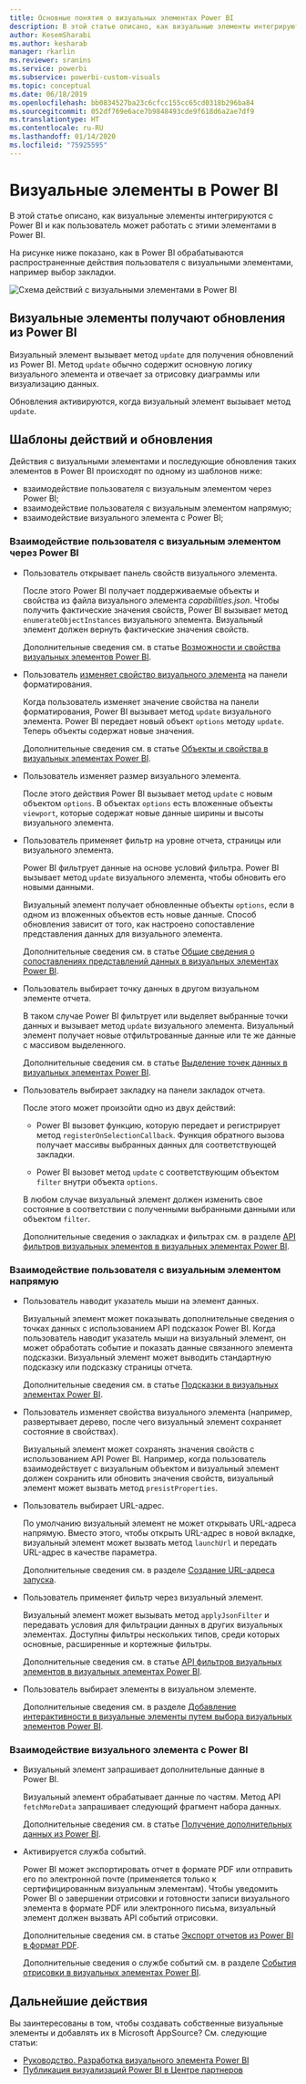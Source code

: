 ```yaml
---
title: Основные понятия о визуальных элементах Power BI
description: В этой статье описано, как визуальные элементы интегрируются с Power BI и как пользователь может работать с этими элементами в Power BI.
author: KesemSharabi
ms.author: kesharab
manager: rkarlin
ms.reviewer: sranins
ms.service: powerbi
ms.subservice: powerbi-custom-visuals
ms.topic: conceptual
ms.date: 06/18/2019
ms.openlocfilehash: bb0834527ba23c6cfcc155cc65cd0318b296ba84
ms.sourcegitcommit: 052df769e6ace7b9848493cde9f618d6a2ae7df9
ms.translationtype: HT
ms.contentlocale: ru-RU
ms.lasthandoff: 01/14/2020
ms.locfileid: "75925595"
---
```

# <a name="visuals-in-power-bi"></a>Визуальные элементы в Power BI

В этой статье описано, как визуальные элементы интегрируются с Power BI и как пользователь может работать с этими элементами в Power BI. 

На рисунке ниже показано, как в Power BI обрабатываются распространенные действия пользователя с визуальными элементами, например выбор закладки.

![Схема действий с визуальными элементами в Power BI](./media/visual-concept.svg)

## <a name="visuals-get-updates-from-power-bi"></a>Визуальные элементы получают обновления из Power BI

Визуальный элемент вызывает метод `update` для получения обновлений из Power BI. Метод `update` обычно содержит основную логику визуального элемента и отвечает за отрисовку диаграммы или визуализацию данных.

Обновления активируются, когда визуальный элемент вызывает метод `update`.

## <a name="action-and-update-patterns"></a>Шаблоны действий и обновления

Действия с визуальными элементами и последующие обновления таких элементов в Power BI происходят по одному из шаблонов ниже:

* взаимодействие пользователя с визуальным элементом через Power BI;
* взаимодействие пользователя с визуальным элементом напрямую;
* взаимодействие визуального элемента с Power BI;

### <a name="user-interacts-with-a-visual-through-power-bi"></a>Взаимодействие пользователя с визуальным элементом через Power BI

* Пользователь открывает панель свойств визуального элемента.

    После этого Power BI получает поддерживаемые объекты и свойства из файла визуального элемента *capabilities.json*. Чтобы получить фактические значения свойств, Power BI вызывает метод `enumerateObjectInstances` визуального элемента. Визуальный элемент должен вернуть фактические значения свойств.

    Дополнительные сведения см. в статье [Возможности и свойства визуальных элементов Power BI](capabilities.md).

* Пользователь [изменяет свойство визуального элемента](../../visuals/power-bi-visualization-customize-title-background-and-legend.md) на панели форматирования.

    Когда пользователь изменяет значение свойства на панели форматирования, Power BI вызывает метод `update` визуального элемента. Power BI передает новый объект `options` методу `update`. Теперь объекты содержат новые значения.

    Дополнительные сведения см. в статье [Объекты и свойства в визуальных элементах Power BI](objects-properties.md).

* Пользователь изменяет размер визуального элемента.

    После этого действия Power BI вызывает метод `update` с новым объектом `options`. В объектах `options` есть вложенные объекты `viewport`, которые содержат новые данные ширины и высоты визуального элемента.

* Пользователь применяет фильтр на уровне отчета, страницы или визуального элемента.

    Power BI фильтрует данные на основе условий фильтра. Power BI вызывает метод `update` визуального элемента, чтобы обновить его новыми данными.

    Визуальный элемент получает обновленные объекты `options`, если в одном из вложенных объектов есть новые данные. Способ обновления зависит от того, как настроено сопоставление представления данных для визуального элемента.

    Дополнительные сведения см. в статье [Общие сведения о сопоставлениях представлений данных в визуальных элементах Power BI](dataview-mappings.md).

* Пользователь выбирает точку данных в другом визуальном элементе отчета.

    В таком случае Power BI фильтрует или выделяет выбранные точки данных и вызывает метод `update` визуального элемента. Визуальный элемент получает новые отфильтрованные данные или те же данные с массивом выделенного.

    Дополнительные сведения см. в статье [Выделение точек данных в визуальных элементах Power BI](highlight.md).

* Пользователь выбирает закладку на панели закладок отчета.

    После этого может произойти одно из двух действий:

    * Power BI вызовет функцию, которую передает и регистрирует метод `registerOnSelectionCallback`. Функция обратного вызова получает массивы выбранных данных для соответствующей закладки.

    * Power BI вызовет метод `update` с соответствующим объектом `filter` внутри объекта `options`.

    В любом случае визуальный элемент должен изменить свое состояние в соответствии с полученными выбранными данными или объектом `filter`.

    Дополнительные сведения о закладках и фильтрах см. в разделе [API фильтров визуальных элементов в визуальных элементах Power BI](filter-api.md).

### <a name="user-interacts-with-the-visual-directly"></a>Взаимодействие пользователя с визуальным элементом напрямую

* Пользователь наводит указатель мыши на элемент данных.

    Визуальный элемент может показывать дополнительные сведения о точках данных с использованием API подсказок Power BI. Когда пользователь наводит указатель мыши на визуальный элемент, он может обработать событие и показать данные связанного элемента подсказки. Визуальный элемент может выводить стандартную подсказку или подсказку страницы отчета.

    Дополнительные сведения см. в статье [Подсказки в визуальных элементах Power BI](add-tooltips.md).

* Пользователь изменяет свойства визуального элемента (например, развертывает дерево, после чего визуальный элемент сохраняет состояние в свойствах).

    Визуальный элемент может сохранять значения свойств с использованием API Power BI. Например, когда пользователь взаимодействует с визуальным объектом и визуальный элемент должен сохранить или обновить значения свойств, визуальный элемент может вызвать метод `presistProperties`.

* Пользователь выбирает URL-адрес.

    По умолчанию визуальный элемент не может открывать URL-адреса напрямую. Вместо этого, чтобы открыть URL-адрес в новой вкладке, визуальный элемент может вызвать метод `launchUrl` и передать URL-адрес в качестве параметра.

    Дополнительные сведения см. в разделе [Создание URL-адреса запуска](launch-url.md).

* Пользователь применяет фильтр через визуальный элемент.

    Визуальный элемент может вызывать метод `applyJsonFilter` и передавать условия для фильтрации данных в других визуальных элементах. Доступны фильтры нескольких типов, среди которых основные, расширенные и кортежные фильтры.

    Дополнительные сведения см. в статье [API фильтров визуальных элементов в визуальных элементах Power BI](filter-api.md).

* Пользователь выбирает элементы в визуальном элементе.

    Дополнительные сведения см. в разделе [Добавление интерактивности в визуальные элементы путем выбора визуальных элементов Power BI](selection-api.md).

### <a name="visual-interacts-with-power-bi"></a>Взаимодействие визуального элемента с Power BI

* Визуальный элемент запрашивает дополнительные данные в Power BI.

    Визуальный элемент обрабатывает данные по частям. Метод API `fetchMoreData` запрашивает следующий фрагмент набора данных.

    Дополнительные сведения см. в статье [Получение дополнительных данных из Power BI](fetch-more-data.md).

* Активируется служба событий.

    Power BI может экспортировать отчет в формате PDF или отправить его по электронной почте (применяется только к сертифицированным визуальным элементам). Чтобы уведомить Power BI о завершении отрисовки и готовности записи визуального элемента в формате PDF или электронного письма, визуальный элемент должен вызвать API событий отрисовки.

    Дополнительные сведения см. в статье [Экспорт отчетов из Power BI в формат PDF](../../consumer/end-user-pdf.md).

    Дополнительные сведения о службе событий см. в разделе [События отрисовки в визуальных элементах Power BI](event-service.md).

## <a name="next-steps"></a>Дальнейшие действия

Вы заинтересованы в том, чтобы создавать собственные визуальные элементы и добавлять их в Microsoft AppSource? См. следующие статьи:

* [Руководство. Разработка визуального элемента Power BI](./custom-visual-develop-tutorial.md)
* [Публикация визуализаций Power BI в Центре партнеров](../office-store.md)
